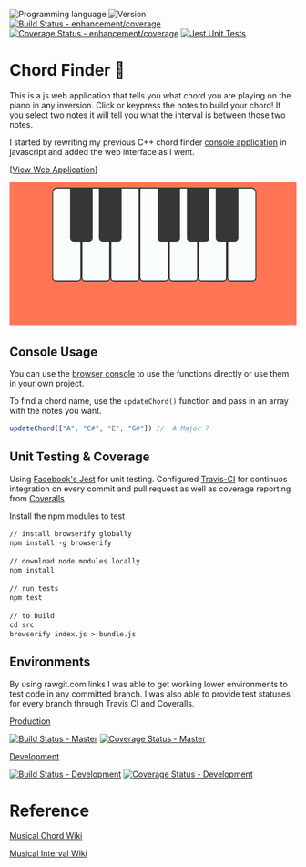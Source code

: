 <!-- using shields.io for status buttons -->
![Programming language](https://img.shields.io/badge/Language-Javascript-blue.svg)
![Version](https://img.shields.io/badge/Version-0.7.43-brightgreen.svg)
[![Build Status - enhancement/coverage](https://travis-ci.com/ManuelVargas1251/Chord-Finder.svg?branch=master)](https://travis-ci.com/ManuelVargas1251/Chord-Finder)
[![Coverage Status - enhancement/coverage](https://coveralls.io/repos/github/ManuelVargas1251/Chord-Finder/badge.svg?branch=enhancement%2Fcoverage)](https://coveralls.io/github/ManuelVargas1251/Chord-Finder?branch=enhancement%2Fcoverage)
[![Jest Unit Tests](https://facebook.github.io/jest/img/jest-badge.svg)](https://github.com/facebook/jest)

# Chord Finder 🎹

This is a js web application that tells you what chord you are playing on the piano in any inversion. Click or keypress the notes to build your chord! If you select two notes it will tell you what the interval is between those two notes. 

I started by rewriting my previous C++ chord finder [console application](https://github.com/ManuelVargas1251/ChordFinder) in javascript and added the web interface as I went.

[[View Web Application](https://mnl.space/Chord-Finder/)]

![](src/demo.gif)

## Console Usage
You can use the [browser console](https://developers.google.com/web/tools/chrome-devtools/console/) to use the functions directly or use them in your own project.

To find a chord name, use the `updateChord()` function and pass in an array with the notes you want. 

```javascript
updateChord(["A", "C#", "E", "G#"])	//  A Major 7
```

## Unit Testing & Coverage

Using [Facebook's Jest](https://facebook.github.io/jest/) for unit testing. Configured [Travis-CI](https://travis-ci.com/) for continuos integration on every commit and pull request as well as coverage reporting from [Coveralls](https://coveralls.io/)

Install the npm modules to test
```
// install browserify globally
npm install -g browserify

// download node modules locally
npm install

// run tests
npm test

// to build
cd src
browserify index.js > bundle.js
```
## Environments
By using rawgit.com links I was able to get working lower environments to test code in any committed branch. I was also able to provide test statuses for every branch through Travis CI and Coveralls.


[Production](https://mnl.space/Chord-Finder/)

[![Build Status - Master](https://travis-ci.com/ManuelVargas1251/Chord-Finder.svg?branch=master)](https://travis-ci.com/ManuelVargas1251/Chord-Finder)
[![Coverage Status - Master](https://coveralls.io/repos/github/ManuelVargas1251/Chord-Finder/badge.svg?branch=master)](https://coveralls.io/github/ManuelVargas1251/Chord-Finder?branch=master)

[Development](https://cdn.rawgit.com/ManuelVargas1251/Chord-Finder/development/index.html)

[![Build Status - Development](https://travis-ci.com/ManuelVargas1251/Chord-Finder.svg?branch=development)](https://travis-ci.com/ManuelVargas1251/Chord-Finder)
[![Coverage Status - Development](https://coveralls.io/repos/github/ManuelVargas1251/Chord-Finder/badge.svg?branch=development)](https://coveralls.io/github/ManuelVargas1251/Chord-Finder?branch=development)

# Reference

[Musical Chord Wiki](https://en.wikipedia.org/wiki/Chord_(music))

[Musical Interval Wiki](https://en.wikipedia.org/wiki/Interval_(music))

